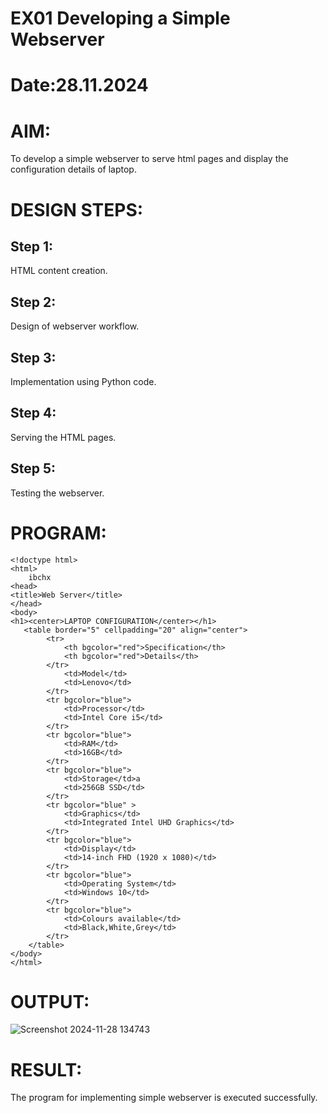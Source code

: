 # EX01 Developing a Simple Webserver

# Date:28.11.2024
# AIM:
To develop a simple webserver to serve html pages and display the configuration details of laptop.

# DESIGN STEPS:
## Step 1:
HTML content creation.

## Step 2:
Design of webserver workflow.

## Step 3:
Implementation using Python code.

## Step 4:
Serving the HTML pages.

## Step 5:
Testing the webserver.

# PROGRAM:
```
<!doctype html>
<html>
    ibchx
<head>
<title>Web Server</title>
</head>
<body>
<h1><center>LAPTOP CONFIGURATION</center></h1>
   <table border="5" cellpadding="20" align="center">
        <tr>
            <th bgcolor="red">Specification</th>
            <th bgcolor="red">Details</th>
        </tr>
            <td>Model</td>
            <td>Lenovo</td>
        </tr>
        <tr bgcolor="blue">
            <td>Processor</td>
            <td>Intel Core i5</td>
        </tr>
        <tr bgcolor="blue">
            <td>RAM</td>
            <td>16GB</td>
        </tr>
        <tr bgcolor="blue">
            <td>Storage</td>a
            <td>256GB SSD</td>
        </tr>
        <tr bgcolor="blue" >
            <td>Graphics</td>
            <td>Integrated Intel UHD Graphics</td>
        </tr>
        <tr bgcolor="blue">
            <td>Display</td>
            <td>14-inch FHD (1920 x 1080)</td>
        </tr>
        <tr bgcolor="blue">
            <td>Operating System</td>
            <td>Windows 10</td>
        </tr>
        <tr bgcolor="blue">
            <td>Colours available</td>
            <td>Black,White,Grey</td>
        </tr>
    </table>
</body>
</html>
```
# OUTPUT:
![Screenshot 2024-11-28 134743](https://github.com/user-attachments/assets/d70c342f-aea7-4eb6-b5b6-679be5220b5d)

# RESULT:
The program for implementing simple webserver is executed successfully.
